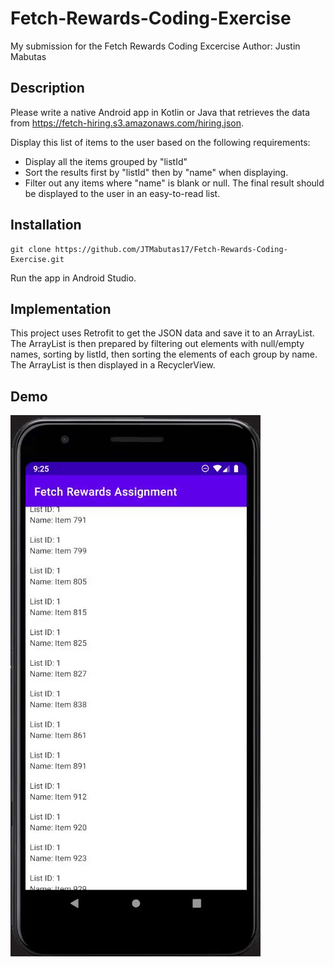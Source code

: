 # Fetch-Rewards-Coding-Exercise
My submission for the Fetch Rewards Coding Excercise
Author: Justin Mabutas

## Description
Please write a native Android app in Kotlin or Java that retrieves the data from https://fetch-hiring.s3.amazonaws.com/hiring.json.

Display this list of items to the user based on the following requirements:
* Display all the items grouped by "listId"
* Sort the results first by "listId" then by "name" when displaying.
* Filter out any items where "name" is blank or null.
The final result should be displayed to the user in an easy-to-read list.

## Installation
```
git clone https://github.com/JTMabutas17/Fetch-Rewards-Coding-Exercise.git
```
Run the app in Android Studio.

## Implementation
This project uses Retrofit to get the JSON data and save it to an ArrayList.
The ArrayList is then prepared by filtering out elements with null/empty names, sorting by listId, then sorting the elements of each group by name.
The ArrayList is then displayed in a RecyclerView.

## Demo
![demo](demo.gif)
